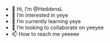 - 👋 Hi, I’m @HeddensL
- 👀 I’m interested in yeye
- 🌱 I’m currently learning yeye
- 💞️ I’m looking to collaborate on yeeyee
- 📫 How to reach me yeeeee
<!---
HeddensL/HeddensL is a ✨ special ✨ repository because its `README.md` (this file) appears on your GitHub profile.
You can click the Preview link to take a look at your changes.
--->

